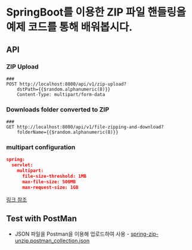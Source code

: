 # SpringBoot를 이용한 ZIP 파일 핸들링을 예제 코드를 통해 배워봅시다.
## API
### ZIP Upload
```http request
###
POST http://localhost:8080/api/v1/zip-upload?
    dstPath={{$random.alphanumeric(8)}}
    Content-Type: multipart/form-data
```

### Downloads folder converted to ZIP
```http request
###
GET http://localhost:8080/api/v1/file-zipping-and-download?
    folderName={{$random.alphanumeric(8)}}
```

### multipart configuration
```json
spring:
  servlet:
    multipart:
      file-size-threshold: 1MB
      max-file-size: 500MB
      max-request-size: 1GB
```
[링크 참조](https://spring.io/guides/gs/uploading-files)

## Test with PostMan
* JSON 파일을 Postman을 이용해 업로드하여 사용 - [spring-zip-unzip.postman_collection.json](spring-zip-unzip.postman_collection.json)